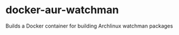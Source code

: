 docker-aur-watchman
===================
Builds a Docker container for building Archlinux watchman packages
